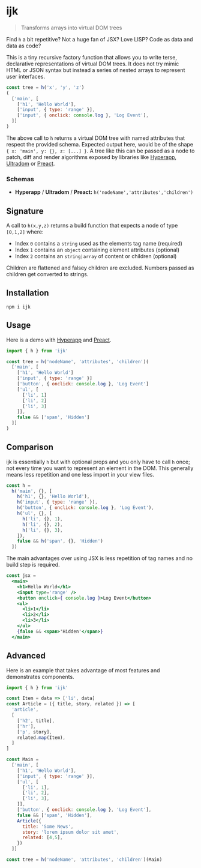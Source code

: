 # ijk
> Transforms arrays into virtual DOM trees

Find `h` a bit repetitive? Not a huge fan of JSX? Love LISP? Code as data and data as code?

This is a tiny recursive factory function that allows you to write terse, declarative representations of virtual DOM trees. It does not try mimic HTML or JSON syntax but instead a series of nested arrays to represent user interfaces.

```js
const tree = h('x', 'y', 'z')
(
  ['main', [
    ['h1', 'Hello World'],
    ['input', { type: 'range' }],
    ['input', { onclick: console.log }, 'Log Event'],
  ]]
)
```

The above call to `h` returns a virtual DOM tree with named attributes that respect the provided schema. Expected output here, would be of the shape `{ x: 'main', y: {}, z: [...] }`. A tree like this can be passed as a node to patch, diff and render algorithms exposed by libraries like [Hyperapp](https://github.com/hyperapp/hyperapp), [Ultradom](https://github.com/jorgebucaran/ultradom) or [Preact](https://github.com/developit/preact).

### Schemas

- **Hyperapp** / **Ultradom** / **Preact:** `h('nodeName','attributes','children')`

## Signature

A call to `h(x,y,z)` returns a build function that expects a node of type `[0,1,2]` where:

- Index `0` contains a `string` used as the elements tag name (required)
- Index `1` contains an `object` containing element attributes (optional)
- Index `2` contains an `string|array` of content or children (optional)

Children are flattened and falsey children are excluded. Numbers passed as children get converted to strings.

## Installation

```
npm i ijk
```

## Usage

Here is a demo with [Hyperapp](https://codepen.io/lukejacksonn/pen/BJvXvg?editors=0010) and [Preact](https://codepen.io/lukejacksonn/pen/ZvwKva?editors=0010).

```js
import { h } from 'ijk'

const tree = h('nodeName', 'attributes', 'children')(
  ['main', [
    ['h1', 'Hello World']
    ['input', { type: 'range' }]
    ['button', { onclick: console.log }, 'Log Event']
    ['ul', [
      ['li', 1]
      ['li', 2]
      ['li', 3]
    ]],
    false && ['span', 'Hidden']
  ]]
)
```

## Comparison

ijk is essentially `h` but with optional props and you only have to call `h` once; not every time you want to represent an element in the DOM. This generally means less repetition and one less import in your view files.

```js
const h =
  h('main', {}, [
    h('h1', {}, 'Hello World'),
    h('input', { type: 'range' }),
    h('button', { onclick: console.log }, 'Log Event'),
    h('ul', {}, [
      h('li', {}, 1),
      h('li', {}, 2),
      h('li', {}, 3),
    ]),
    false && h('span', {}, 'Hidden')
  ])
```

The main advantages over using JSX is less repetition of tag names and no build step is required.

```jsx
const jsx =
  <main>
    <h1>Hello World</h1>
    <input type='range' />
    <button onclick={ console.log }>Log Event</button>
    <ul>
      <li>1</li>
      <li>2</li>
      <li>3</li>
    </ul>
    {false && <span>'Hidden'</span>}
  </main>
```

## Advanced

Here is an example that takes advantage of most features and demonstrates components.

```js
import { h } from 'ijk'

const Item = data => ['li', data]
const Article = ({ title, story, related }) => [
  'article',
  [
    ['h2', title],
    ['hr'],
    ['p', story],
    related.map(Item),
  ]
]

const Main =
  ['main', [
    ['h1', 'Hello World'],
    ['input', { type: 'range' }],
    ['ul', [
      ['li', 1],
      ['li', 2],
      ['li', 3],
    ]],
    ['button', { onclick: console.log }, 'Log Event'],
    false && ['span', 'Hidden'],
    Article({
      title: 'Some News',
      story: 'lorem ipsum dolor sit amet',
      related: [4,5],
    })
  ]]

const tree = h('nodeName', 'attributes', 'children')(Main)
```
